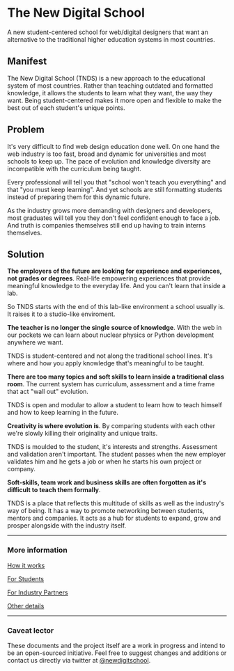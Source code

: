 The New Digital School
=============================

A new student-centered school for web/digital designers that want an alternative to the traditional higher education systems in most countries. 

## Manifest
The New Digital School (TNDS) is a new approach to the educational system of most countries. Rather than teaching outdated and formatted knowledge, it allows the students to learn what they want, the way they want. Being student-centered makes it more open and flexible to make the best out of each student's unique points.

## Problem
It's very difficult to find web design education done well. On one hand the web industry is too fast, broad and dynamic for universities and most schools to keep up. The pace of evolution and knowledge diversity are incompatible with the curriculum being taught.

Every professional will tell you that "school won't teach you everything" and that "you must keep learning". And yet schools are still formatting students instead of preparing them for this dynamic future. 

As the industry grows more demanding with designers and developers, most graduates will tell you they don't feel confident enough to face a job. And truth is companies themselves still end up having to train interns themselves.

## Solution
**The employers of the future are looking for experience and experiences, not grades or degrees**. Real-life empowering experiences that provide meaningful knowledge to the everyday life. And you can't learn that inside a lab.

So TNDS starts with the end of this lab-like environment a school usually is. It raises it to a studio-like enviroment.

**The teacher is no longer the single source of knowledge**. With the web in our pockets we can learn about nuclear physics or Python development anywhere we want. 

TNDS is student-centered and not along the traditional school lines. It's where and how you apply knowledge that's meaningful to be taught.


**There are too many topics and soft skills to learn inside a traditional class room**. The current system has curriculum, assessment and a time frame that act "wall out" evolution.

TNDS is open and modular to allow a student to learn how to teach himself and how to keep learning in the future.


**Creativity is where evolution is**. By comparing students with each other we're slowly killing their originality and unique traits.

TNDS is moulded to the student, it's interests and strengths. Assessment and validation aren't important. The student passes when the new employer validates him and he gets a job or when he starts his own project or company.


**Soft-skills, team work and business skills are often forgotten as it's difficult to teach them formally**.

TNDS is a place that reflects this multitude of skills as well as the industry's way of being. It has a way to promote networking between students, mentors and companies. It acts as a hub for students to expand, grow and prosper alongside with the industry itself.

-----------------------------

### More information

[How it works](how-it-works.md)

[For Students](for-students.md)

[For Industry Partners](for-industry-partners.md)

[Other details](details.md)


-----------------------------

### Caveat lector
These documents and the project itself are a work in progress and intend to be an open-sourced initiative. 
Feel free to suggest changes and additions or contact us directly via twitter at [@newdigitschool](https://twitter.com/newdigitschool).

